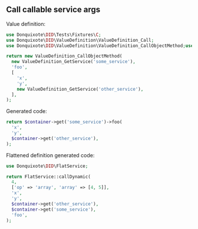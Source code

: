 ## Call callable service args

Value definition:

```php
use Donquixote\DID\Tests\Fixtures\C;
use Donquixote\DID\ValueDefinition\ValueDefinition_Call;
use Donquixote\DID\ValueDefinition\ValueDefinition_CallObjectMethod;use Donquixote\DID\ValueDefinition\ValueDefinition_GetService;

return new ValueDefinition_CallObjectMethod(
  new ValueDefinition_GetService('some_service'),
  'foo',
  [
    'x',
    'y',
    new ValueDefinition_GetService('other_service'),
  ],
);
```

Generated code:

```php
return $container->get('some_service')->foo(
  'x',
  'y',
  $container->get('other_service'),
);
```

Flattened definition generated code:

```php
use Donquixote\DID\FlatService;

return FlatService::callDynamic(
  4,
  ['op' => 'array', 'array' => [4, 5]],
  'x',
  'y',
  $container->get('other_service'),
  $container->get('some_service'),
  'foo',
);
```
